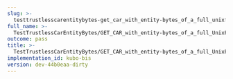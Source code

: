 ```yaml
---
slug: >-
  testtrustlesscarentitybytes-get_car_with_entity-bytes_of_a_full_unixfs_file_(format-car)-header_accept-ranges
full_name: >-
  TestTrustlessCarEntityBytes/GET_CAR_with_entity-bytes_of_a_full_UnixFS_file_(format=car)/Header_Accept-Ranges
outcome: pass
title: >-
  TestTrustlessCarEntityBytes/GET_CAR_with_entity-bytes_of_a_full_UnixFS_file_(format=car)/Header_Accept-Ranges
implementation_id: kubo-bis
version: dev-44b0eaa-dirty
---
```


